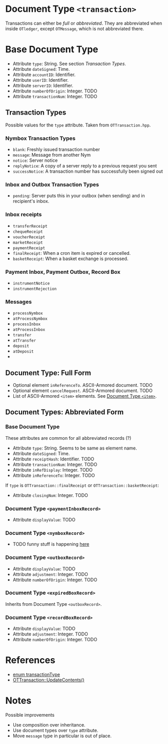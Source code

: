 # Document Type `<transaction>`

Transactions can either be _full_ or _abbreviated_. They are abbreviated when
inside `OTledger`, except `OTMessage`, which is not abbreviated there.

# Base Document Type

* Attribute `type`: String. See section _Transaction Types_.
* Attribute `dateSigned`: Time.
* Attribute `accountID`: Identifier.
* Attribute `userID`: Identifier.
* Attribute `serverID`: Identifier.
* Attribute `numberOfOrigin`: Integer. TODO
* Attribute `transactionNum`: Integer. TODO

## Transaction Types

Possible values for the `type` attribute. Taken from `OTTransaction.hpp`.

### Nymbox Transaction Types

* `blank`: Freshly issued transaction number
* `message`: Message from another Nym
* `notice`: Server notice
* `replyNotice`: A copy of a server reply to a previous request you sent
* `successNotice`: A transaction number has successfully been signed out

### Inbox and Outbox Transaction Types

* `pending`: Server puts this in your outbox (when sending) and in recipient's
    inbox.

### Inbox receipts

* `transferReceipt`
* `chequeReceipt`
* `voucherReceipt`
* `marketReceipt`
* `paymentReceipt`
* `finalReceipt`: When a cron item is expired or cancelled.
* `basketReceipt`: When a basket exchange is processed.

### Payment Inbox, Payment Outbox, Record Box

* `instrumentNotice`
* `instrumentRejection`

### Messages

* `processNymbox`
* `atProcessNymbox`
* `processInbox`
* `atProcessInbox`
* `transfer`
* `atTransfer`
* `deposit`
* `atDeposit`
*


## Document Type: Full Form

* Optional element `inReferenceTo`. ASCII-Armored document. TODO
* Optional element `cancelRequest`. ASCII-Armored document. TODO
* List of ASCII-Armored `<item>` elements.
  See [Document Type `<item>`](OTItem.md).


## Document Types: Abbreviated Form

### Base Document Type

These attributes are common for all abbreviated records (?)

* Attribute `type`: String. Seems to be same as element name.
* Attribute `dateSigned`: Time.
* Attribute `receiptHash`: Identifier. TODO
* Attribute `transactionNum`: Integer. TODO
* Attribute `inRefDisplay`: Integer. TODO
* Attribute `inReferenceTo`: Integer. TODO

If `type` is `OTTransaction::finalReceipt` or `OTTransaction::basketReceipt`:

* Attribute `closingNum`: Integer. TODO

### Document Type `<paymentInboxRecord>`

* Attribute `displayValue`: TODO

### Document Type `<nymboxRecord>`

* TODO funny stuff is happening
    [here](https://github.com/Open-Transactions/opentxs/blob/63fcfb34c406e83d89b903ffe3c217f01614f445/src/core/OTTransaction.cpp#L4971)

### Document Type `<outboxRecord>`

* Attribute `displayValue`: TODO
* Attribute `adjustment`: Integer. TODO
* Attribute `numberOfOrigin`: Integer. TODO

### Document Type `<expiredBoxRecord>`

Inherits from Document Type `<outboxRecord>`.

### Document Type `<recordBoxRecord>`

* Attribute `displayValue`: TODO
* Attribute `adjustment`: Integer. TODO
* Attribute `numberOfOrigin`: Integer. TODO


# References

* [enum transactionType](https://github.com/Open-Transactions/opentxs/blob/682fd05f/include/opentxs/core/OTTransaction.hpp#L450)
* [OTTransaction::UpdateContents()](https://github.com/Open-Transactions/opentxs/blob/682fd05f/src/core/OTTransaction.cpp#L4352)

# Notes

Possible improvements

* Use composition over inheritance.
* Use document types over `type` attribute.
* Move `message` type in particular is out of place.
